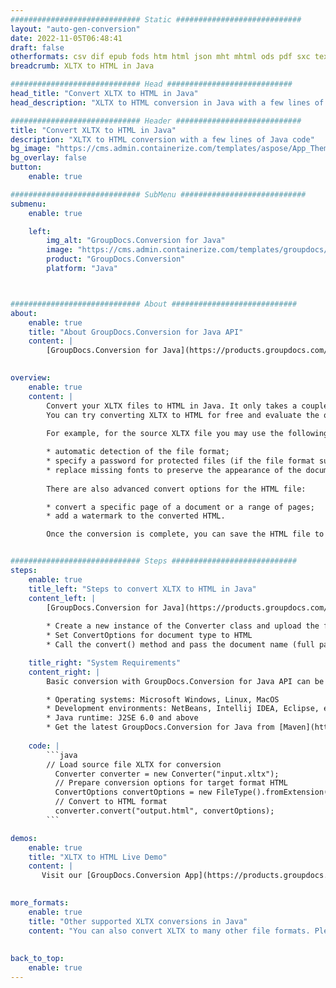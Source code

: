 ```yaml
---
############################# Static ############################
layout: "auto-gen-conversion"
date: 2022-11-05T06:48:41
draft: false
otherformats: csv dif epub fods htm html json mht mhtml ods pdf sxc tex tsv xlam xls xlsb xlsm xlsx xlt xltm xltx xml xps
breadcrumb: XLTX to HTML in Java

############################# Head ############################
head_title: "Convert XLTX to HTML in Java"
head_description: "XLTX to HTML conversion in Java with a few lines of code. Convert over 160 file formats using the GroupDocs document conversion API for Java"

############################# Header ############################
title: "Convert XLTX to HTML in Java"
description: "XLTX to HTML conversion with a few lines of Java code"
bg_image: "https://cms.admin.containerize.com/templates/aspose/App_Themes/V3/images/bg/header1.png"
bg_overlay: false
button:
    enable: true

############################# SubMenu ############################
submenu:
    enable: true

    left:
        img_alt: "GroupDocs.Conversion for Java"
        image: "https://cms.admin.containerize.com/templates/groupdocs/images/product-logos/90x90-noborder/groupdocs-conversion-java.png"
        product: "GroupDocs.Conversion"
        platform: "Java"



############################# About ############################
about:
    enable: true
    title: "About GroupDocs.Conversion for Java API"
    content: |
        [GroupDocs.Conversion for Java](https://products.groupdocs.com/conversion/java/) is an advanced file format conversion API for converting between popular image and document formats such as Microsoft Office, OpenDocument, PDF, HTML, email, CAD. and much more with just a few lines of code. The native API automatically detects the formats of the original documents and offers many options for customizing the converted documents. Along with the function of extracting information from a document, it also supports caching of the conversion results to the local disk by default. However, any type of cache storage can be supported by implementing the appropriate interfaces - Amazon S3, Dropbox, Google Drive, Windows Azure, Reddis, or any others.
    

overview:
    enable: true
    content: |
        Convert your XLTX files to HTML in Java. It only takes a couple of lines of Java code on any platform of your choice, such as Windows, Linux, macOS.
        You can try converting XLTX to HTML for free and evaluate the quality of the conversion results. Along with simple file conversion scripts, you can try more sophisticated options for loading the XLTX source file and storing the HTML output. 
        
        For example, for the source XLTX file you may use the following load options:

        * automatic detection of the file format;
        * specify a password for protected files (if the file format supports it);
        * replace missing fonts to preserve the appearance of the document.
        
        There are also advanced convert options for the HTML file:

        * convert a specific page of a document or a range of pages;
        * add a watermark to the converted HTML.

        Once the conversion is complete, you can save the HTML file to your local file path or to any third party storage such as FTP, Amazon S3, Google Drive, Dropbox etc. Please note - to convert XLTX to HTML, you do not need to install any additional software, such as MS Office, Open Office, Adobe Acrobat Reader etc.


############################# Steps ############################
steps:
    enable: true
    title_left: "Steps to convert XLTX to HTML in Java"
    content_left: |
        [GroupDocs.Conversion for Java](https://products.groupdocs.com/conversion/java/) allows developers to easily convert XLTX file to HTML with a few lines of code.
        
        * Create a new instance of the Converter class and upload the file XLTX with the full path
        * Set ConvertOptions for document type to HTML
        * Call the convert() method and pass the document name (full path) and format (HTML) as a parameter

    title_right: "System Requirements"
    content_right: |
        Basic conversion with GroupDocs.Conversion for Java API can be done with just a few lines of code. Our APIs are supported on all major platforms and operating systems. Before executing the code below, make sure you have the following prerequisites installed on your system.

        * Operating systems: Microsoft Windows, Linux, MacOS
        * Development environments: NetBeans, Intellij IDEA, Eclipse, etc.
        * Java runtime: J2SE 6.0 and above
        * Get the latest GroupDocs.Conversion for Java from [Maven](https://repository.groupdocs.com/webapp/#/artifacts/browse/tree/General/repo/com/groupdocs/groupdocs-conversion)
         
    code: |
        ```java    
        // Load source file XLTX for conversion
          Converter converter = new Converter("input.xltx");
          // Prepare conversion options for target format HTML
          ConvertOptions convertOptions = new FileType().fromExtension("html").getConvertOptions();
          // Convert to HTML format
          converter.convert("output.html", convertOptions);
        ```

demos:
    enable: true
    title: "XLTX to HTML Live Demo"
    content: |
       Visit our [GroupDocs.Conversion App](https://products.groupdocs.app/conversion/family) website and try XLTX to HTML conversion now. The free demo has the following benefits
          

more_formats:
    enable: true
    title: "Other supported XLTX conversions in Java"
    content: "You can also convert XLTX to many other file formats. Please see the list below."
       
       
back_to_top:
    enable: true
---
```

